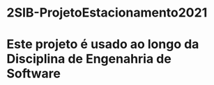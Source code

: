 # 2SIB-ProjetoEstacionamento2021
# Este projeto é usado ao longo da Disciplina de Engenahria de Software
